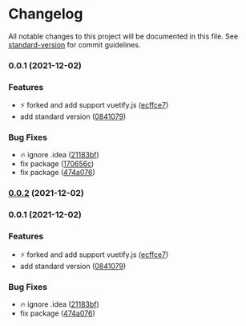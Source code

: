# Changelog

All notable changes to this project will be documented in this file. See [standard-version](https://github.com/conventional-changelog/standard-version) for commit guidelines.

### 0.0.1 (2021-12-02)


### Features

* :zap: forked and add support vuetify.js ([ecffce7](https://github.com/chantouchsek/html2pdf-js/commit/ecffce77ddb04c32b2dec4e376e47537f9dc6050))
* add standard version ([0841079](https://github.com/chantouchsek/html2pdf-js/commit/08410797307db9d82ce7645c72433c6d23d87876))


### Bug Fixes

* :fire: ignore .idea ([21183bf](https://github.com/chantouchsek/html2pdf-js/commit/21183bfa283ff60814d602d58c96348e2a0da04c))
* fix package ([170656c](https://github.com/chantouchsek/html2pdf-js/commit/170656c851065ad48a40514ac6c0523cdc7e9119))
* fix package ([474a076](https://github.com/chantouchsek/html2pdf-js/commit/474a0762b3b7ea7bb0596d5c158b1051200f8b38))

### [0.0.2](https://github.com/chantouchsek/html2pdf-js/compare/v0.0.1...v0.0.2) (2021-12-02)

### 0.0.1 (2021-12-02)


### Features

* :zap: forked and add support vuetify.js ([ecffce7](https://github.com/chantouchsek/html2pdf-js/commit/ecffce77ddb04c32b2dec4e376e47537f9dc6050))
* add standard version ([0841079](https://github.com/chantouchsek/html2pdf-js/commit/08410797307db9d82ce7645c72433c6d23d87876))


### Bug Fixes

* :fire: ignore .idea ([21183bf](https://github.com/chantouchsek/html2pdf-js/commit/21183bfa283ff60814d602d58c96348e2a0da04c))
* fix package ([474a076](https://github.com/chantouchsek/html2pdf-js/commit/474a0762b3b7ea7bb0596d5c158b1051200f8b38))
